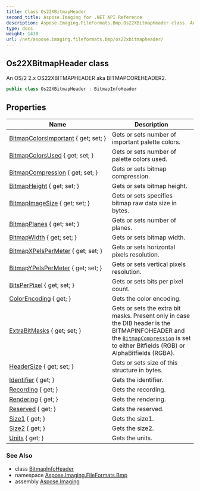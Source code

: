 ```yaml
---
title: Class Os22XBitmapHeader
second_title: Aspose.Imaging for .NET API Reference
description: Aspose.Imaging.FileFormats.Bmp.Os22XBitmapHeader class. An OS/2 2.x OS22XBITMAPHEADER aka BITMAPCOREHEADER2
type: docs
weight: 1430
url: /net/aspose.imaging.fileformats.bmp/os22xbitmapheader/
---
```

## Os22XBitmapHeader class

An OS/2 2.x OS22XBITMAPHEADER aka BITMAPCOREHEADER2.

```csharp
public class Os22XBitmapHeader : BitmapInfoHeader
```

## Properties

| Name | Description |
| --- | --- |
| [BitmapColorsImportant](../../aspose.imaging.fileformats.bmp/bitmapinfoheader/bitmapcolorsimportant/) { get; set; } | Gets or sets number of important palette colors. |
| [BitmapColorsUsed](../../aspose.imaging.fileformats.bmp/bitmapinfoheader/bitmapcolorsused/) { get; set; } | Gets or sets number of palette colors used. |
| [BitmapCompression](../../aspose.imaging.fileformats.bmp/bitmapinfoheader/bitmapcompression/) { get; set; } | Gets or sets bitmap compression. |
| [BitmapHeight](../../aspose.imaging.fileformats.bmp/bitmapcoreheader/bitmapheight/) { get; set; } | Gets or sets bitmap height. |
| [BitmapImageSize](../../aspose.imaging.fileformats.bmp/bitmapinfoheader/bitmapimagesize/) { get; set; } | Gets or sets specifies bitmap raw data size in bytes. |
| [BitmapPlanes](../../aspose.imaging.fileformats.bmp/bitmapcoreheader/bitmapplanes/) { get; set; } | Gets or sets number of planes. |
| [BitmapWidth](../../aspose.imaging.fileformats.bmp/bitmapcoreheader/bitmapwidth/) { get; set; } | Gets or sets bitmap width. |
| [BitmapXPelsPerMeter](../../aspose.imaging.fileformats.bmp/bitmapinfoheader/bitmapxpelspermeter/) { get; set; } | Gets or sets horizontal pixels resolution. |
| [BitmapYPelsPerMeter](../../aspose.imaging.fileformats.bmp/bitmapinfoheader/bitmapypelspermeter/) { get; set; } | Gets or sets vertical pixels resolution. |
| [BitsPerPixel](../../aspose.imaging.fileformats.bmp/bitmapcoreheader/bitsperpixel/) { get; set; } | Gets or sets bits per pixel count. |
| [ColorEncoding](../../aspose.imaging.fileformats.bmp/os22xbitmapheader/colorencoding/) { get; } | Gets the color encoding. |
| [ExtraBitMasks](../../aspose.imaging.fileformats.bmp/bitmapinfoheader/extrabitmasks/) { get; set; } | Gets or sets the extra bit masks. Present only in case the DIB header is the BITMAPINFOHEADER and the [`BitmapCompression`](../bitmapinfoheader/bitmapcompression/) is set to either Bitfields (RGB) or AlphaBitfields (RGBA). |
| [HeaderSize](../../aspose.imaging.fileformats.bmp/bitmapcoreheader/headersize/) { get; set; } | Gets or sets size of this structure in bytes. |
| [Identifier](../../aspose.imaging.fileformats.bmp/os22xbitmapheader/identifier/) { get; } | Gets the identifier. |
| [Recording](../../aspose.imaging.fileformats.bmp/os22xbitmapheader/recording/) { get; } | Gets the recording. |
| [Rendering](../../aspose.imaging.fileformats.bmp/os22xbitmapheader/rendering/) { get; } | Gets the rendering. |
| [Reserved](../../aspose.imaging.fileformats.bmp/os22xbitmapheader/reserved/) { get; } | Gets the reserved. |
| [Size1](../../aspose.imaging.fileformats.bmp/os22xbitmapheader/size1/) { get; } | Gets the size1. |
| [Size2](../../aspose.imaging.fileformats.bmp/os22xbitmapheader/size2/) { get; } | Gets the size2. |
| [Units](../../aspose.imaging.fileformats.bmp/os22xbitmapheader/units/) { get; } | Gets the units. |

### See Also

* class [BitmapInfoHeader](../bitmapinfoheader/)
* namespace [Aspose.Imaging.FileFormats.Bmp](../../aspose.imaging.fileformats.bmp/)
* assembly [Aspose.Imaging](../../)


